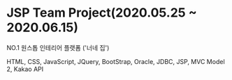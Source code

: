 # JSP Team Project(2020.05.25 ~ 2020.06.15)


NO.1 원스톱 인테리어 플랫폼 ('너네 집')

HTML, CSS, JavaScript, JQuery, BootStrap, Oracle, JDBC, JSP, MVC Model 2, Kakao API
